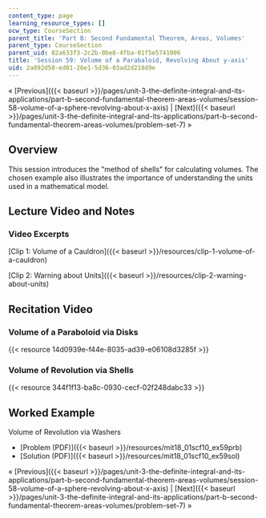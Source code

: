 ```yaml
---
content_type: page
learning_resource_types: []
ocw_type: CourseSection
parent_title: 'Part B: Second Fundamental Theorem, Areas, Volumes'
parent_type: CourseSection
parent_uid: 82a633f3-2c2b-0be8-4fba-01f5e5741006
title: 'Session 59: Volume of a Parabaloid, Revolving About y-axis'
uid: 2a892d50-ed01-26e1-5d36-03ad2d218d9e
---
```


« [Previous]({{< baseurl >}}/pages/unit-3-the-definite-integral-and-its-applications/part-b-second-fundamental-theorem-areas-volumes/session-58-volume-of-a-sphere-revolving-about-x-axis) | [Next]({{< baseurl >}}/pages/unit-3-the-definite-integral-and-its-applications/part-b-second-fundamental-theorem-areas-volumes/problem-set-7) »

Overview
--------

This session introduces the "method of shells" for calculating volumes. The chosen example also illustrates the importance of understanding the units used in a mathematical model.

Lecture Video and Notes
-----------------------

### Video Excerpts

[Clip 1: Volume of a Cauldron]({{< baseurl >}}/resources/clip-1-volume-of-a-cauldron)

[Clip 2: Warning about Units]({{< baseurl >}}/resources/clip-2-warning-about-units)

Recitation Video
----------------

### Volume of a Paraboloid via Disks

{{< resource 14d0939e-f44e-8035-ad39-e06108d3285f >}}

### Volume of Revolution via Shells

{{< resource 344f1f13-ba8c-0930-cecf-02f248dabc33 >}}

Worked Example
--------------

Volume of Revolution via Washers

*   [Problem (PDF)]({{< baseurl >}}/resources/mit18_01scf10_ex59prb)
*   [Solution (PDF)]({{< baseurl >}}/resources/mit18_01scf10_ex59sol)

« [Previous]({{< baseurl >}}/pages/unit-3-the-definite-integral-and-its-applications/part-b-second-fundamental-theorem-areas-volumes/session-58-volume-of-a-sphere-revolving-about-x-axis) | [Next]({{< baseurl >}}/pages/unit-3-the-definite-integral-and-its-applications/part-b-second-fundamental-theorem-areas-volumes/problem-set-7) »